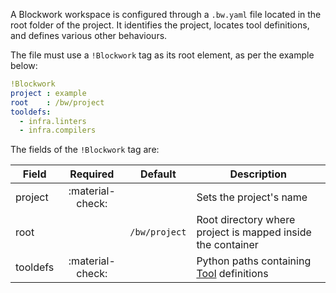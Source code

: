 A Blockwork workspace is configured through a `.bw.yaml` file located in the root
folder of the project. It identifies the project, locates tool definitions, and
defines various other behaviours.

The file must use a `!Blockwork` tag as its root element, as per the example below:

```yaml linenums="1"
!Blockwork
project : example
root    : /bw/project
tooldefs:
  - infra.linters
  - infra.compilers
```

The fields of the `!Blockwork` tag are:

| Field    | Required         | Default       | Description                                                    |
|----------|:----------------:|---------------|----------------------------------------------------------------|
| project  | :material-check: |               | Sets the project's name                                        |
| root     |                  | `/bw/project` | Root directory where project is mapped inside the container    |
| tooldefs | :material-check: |               | Python paths containing [Tool](../syntax/tools.md) definitions |
